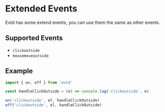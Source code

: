 # Extended Events
Evtd has some extend events, you can use them the same as other events.

## Supported Events
- `clickoutside`
- `mousemoveoutside`

## Example
```js
import { on, off } from 'evtd'

const handleClickOutside = (e) => console.log('clickoutside', e)

on('clickoutside', el, handleClickOutside)
off('clickoutside', el, handleClickOutside)
```